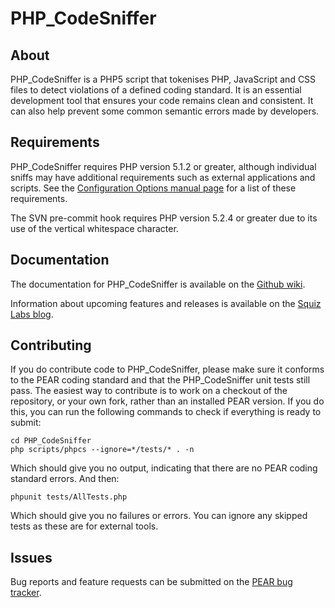 PHP_CodeSniffer
===============

About
-----

PHP\_CodeSniffer is a PHP5 script that tokenises PHP, JavaScript and CSS files to detect violations of a defined coding standard. It is an essential development tool that ensures your code remains clean and consistent. It can also help prevent some common semantic errors made by developers.

Requirements
------------

PHP\_CodeSniffer requires PHP version 5.1.2 or greater, although individual sniffs may have additional requirements such as external applications and scripts. See the [Configuration Options manual page](http://pear.php.net/manual/en/package.php.php-codesniffer.config-options.php) for a list of these requirements.

The SVN pre-commit hook requires PHP version 5.2.4 or greater due to its use of the vertical whitespace character.


Documentation
-------------

The documentation for PHP\_CodeSniffer is available on the [Github wiki](https://github.com/squizlabs/PHP_CodeSniffer/wiki).

Information about upcoming features and releases is available on the [Squiz Labs blog](http://www.squizlabs.com/php-codesniffer).

Contributing
-------------

If you do contribute code to PHP\_CodeSniffer, please make sure it conforms to the PEAR coding standard and that the PHP\_CodeSniffer unit tests still pass. The easiest way to contribute is to work on a checkout of the repository, or your own fork, rather than an installed PEAR version. If you do this, you can run the following commands to check if everything is ready to submit:

    cd PHP_CodeSniffer
    php scripts/phpcs --ignore=*/tests/* . -n

Which should give you no output, indicating that there are no PEAR coding standard errors. And then:

    phpunit tests/AllTests.php

Which should give you no failures or errors. You can ignore any skipped tests as these are for external tools.

Issues
------

Bug reports and feature requests can be submitted on the [PEAR bug tracker](http://pear.php.net/package/PHP_CodeSniffer/bugs).
